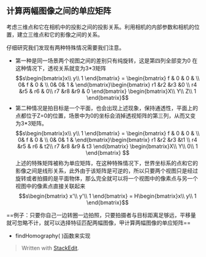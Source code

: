 ## 计算两幅图像之间的单应矩阵
考虑三维点和它在相机中的投影之间的投影关系。利用相机的内部参数和相机的位置，建立三维点和它的影像之间的关系。

仔细研究我们发现有两种特殊情况需要我们注意。
- 第一种是同一场景两个视图之间的差别只有纯旋转，这是第四列全部变为0
在这种情况下，透视关系就变为3*3矩阵
$$s\begin{bmatrix}x\\ y\\ 1
\end{bmatrix} = \begin{bmatrix}
f & 0 & 0 & \\ 
 0& f & 0 & \\ 
 0&  0& 1 & 
\end{bmatrix}\begin{bmatrix}
r1 &r2  &r3  &0 \\ 
r4 &r5  & r6 & 0\\ 
r7 &r8  &r9  & 0
\end{bmatrix}
\begin{bmatrix}X\\ Y\\ Z\\ 1
\end{bmatrix}$$
- 第二种情况是拍目标是一个平面，也会出现上述现象，保持通透性，平面上的点都位于Z=0的位置，场景中为0的坐标会消掉透视矩阵的第三列，从而又变为3*3矩阵。
$$s\begin{bmatrix}x\\ y\\ 1
\end{bmatrix} = \begin{bmatrix}
f & 0 & 0 & \\ 
 0& f & 0 & \\ 
 0&  0& 1 & 
\end{bmatrix}\begin{bmatrix}
r1 &r2  &r3  &t1 \\ 
r4 &r5  & r6 & t2\\ 
r7 &r8  &r9  & t3
\end{bmatrix}
\begin{bmatrix}X\\ Y\\ 0\\ 1
\end{bmatrix}
$$
上述的特殊矩阵被称为单应矩阵，在这种特殊情况下，世界坐标系的点和它的影像之间是线形关系，此外由于该矩阵是可逆的，所以只要两个视图只是经过旋转或者拍摄的是平面物体，那么完全就可以将一个视图中的像素点与另一个视图中的像素点直接关联起来
$$s\begin{bmatrix}
x'\\ y'\\ 1
\end{bmatrix} = H\begin{bmatrix}x\\ y\\ 1
\end{bmatrix}$$

==例子：只要你自己一边转圈一边拍照，只要拍摄者与目标距离足够远，平移量就可忽略不计，就可以选择特征匹配两幅图像，甲计算两幅图像的单应矩阵==
- findHomography( )函数来实现


> Written with [StackEdit](https://stackedit.io/).
<!--stackedit_data:
eyJoaXN0b3J5IjpbLTQ2NzkxMzgwNF19
-->